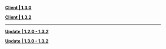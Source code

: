 **[Client | 1.3.0](https://hk4e-download.oss-cn-shanghai.aliyuncs.com/client_app/pc_mihoyo/20210203_e24bc564fc91a013/YuanShen_1.3.0.zip)**

**[Client | 1.3.2](https://hk4e-download.oss-cn-shanghai.aliyuncs.com/client_app/pc_mihoyo/20210210_78f8a53c55c370fc/YuanShen_1.3.2.zip)**


---

**[Update | 1.2.0 - 1.3.2](https://hk4e-download.oss-cn-shanghai.aliyuncs.com/client_app/update/hk4e_cn/18/1.2.0_1.3.2_diff_3uF60RK2.zip)**

**[Update | 1.3.0 - 1.3.2](https://hk4e-download.oss-cn-shanghai.aliyuncs.com/client_app/update/hk4e_cn/18/1.3.0_1.3.2_diff_bBi6SfEs.zip)**